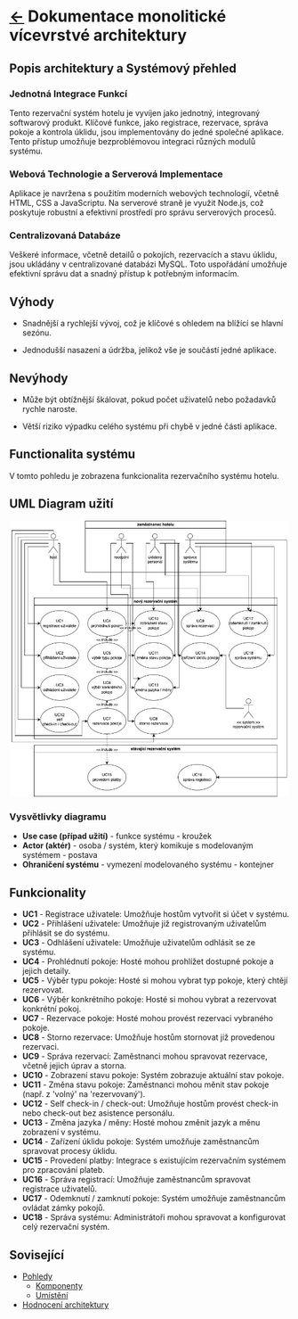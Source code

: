 # [<-](../../../README.md "Zpět na přehled systému") Dokumentace monolitické vícevrstvé architektury

## Popis architektury a Systémový přehled

### Jednotná Integrace Funkcí

Tento rezervační systém hotelu je vyvíjen jako jednotný, integrovaný softwarový produkt. Klíčové funkce, jako registrace, rezervace, správa pokoje a kontrola úklidu, jsou implementovány do jedné společné aplikace. Tento přístup umožňuje bezproblémovou integraci různých modulů systému.

### Webová Technologie a Serverová Implementace

Aplikace je navržena s použitím moderních webových technologií, včetně HTML, CSS a JavaScriptu. Na serverové straně je využit Node.js, což poskytuje robustní a efektivní prostředí pro správu serverových procesů.

### Centralizovaná Databáze

Veškeré informace, včetně detailů o pokojích, rezervacích a stavu úklidu, jsou ukládány v centralizované databázi MySQL. Toto uspořádání umožňuje efektivní správu dat a snadný přístup k potřebným informacím.

## Výhody

- Snadnější a rychlejší vývoj, což je klíčové s ohledem na blížící se hlavní sezónu.

- Jednodušší nasazení a údržba, jelikož vše je součástí jedné aplikace.

## Nevýhody

- Může být obtížnější škálovat, pokud počet uživatelů nebo požadavků rychle naroste.

- Větší riziko výpadku celého systému při chybě v jedné části aplikace.

## Functionalita systému

V tomto pohledu je zobrazena funkcionalita rezervačního systému hotelu.

## UML Diagram užití

![Use case](./assets/useCase_diagram.png "Diagram případu užití")

### Vysvětlivky diagramu

- **Use case (případ užití)** - funkce systému - kroužek
- **Actor (aktér)** - osoba / systém, který komikuje s modelovaným systémem - postava
- **Ohraničení systému** - vymezení modelovaného systému - kontejner

## Funkcionality

- **UC1** - Registrace uživatele: Umožňuje hostům vytvořit si účet v systému.
- **UC2** - Přihlášení uživatele: Umožňuje již registrovaným uživatelům přihlásit se do systému.
- **UC3** - Odhlášení uživatele: Umožňuje uživatelům odhlásit se ze systému.
- **UC4** - Prohlédnutí pokoje: Hosté mohou prohlížet dostupné pokoje a jejich detaily.
- **UC5** - Výběr typu pokoje: Hosté si mohou vybrat typ pokoje, který chtějí rezervovat.
- **UC6** - Výběr konkrétního pokoje: Hosté si mohou vybrat a rezervovat konkrétní pokoj.
- **UC7** - Rezervace pokoje: Hosté mohou provést rezervaci vybraného pokoje.
- **UC8** - Storno rezervace: Umožňuje hostům stornovat již provedenou rezervaci.
- **UC9** - Správa rezervací: Zaměstnanci mohou spravovat rezervace, včetně jejich úprav a storna.
- **UC10** - Zobrazení stavu pokoje: Systém zobrazuje aktuální stav pokoje.
- **UC11** - Změna stavu pokoje: Zaměstnanci mohou měnit stav pokoje (např. z 'volný' na 'rezervovaný').
- **UC12** - Self check-in / check-out: Umožňuje hostům provést check-in nebo check-out bez asistence personálu.
- **UC13** - Změna jazyka / měny: Hosté mohou změnit jazyk a měnu zobrazení v systému.
- **UC14** - Zařízení úklidu pokoje: Systém umožňuje zaměstnancům spravovat procesy úklidu.
- **UC15** - Provedení platby: Integrace s existujícím rezervačním systémem pro zpracování plateb.
- **UC16** - Správa registrací: Umožňuje zaměstnancům spravovat registrace uživatelů.
- **UC17** - Odemknutí / zamknutí pokoje: Systém umožňuje zaměstnancům ovládat zámky pokojů.
- **UC18** - Správa systému: Administrátoři mohou spravovat a konfigurovat celý rezervační systém.

## Sovisející

- [Pohledy](./views/README.md)
  - [Komponenty](./views/components/README.md)
  - [Umístění](./views/deployment/README.md)
- [Hodnocení architektury](./evaluation/README.md)
